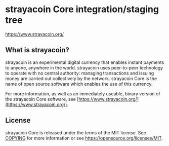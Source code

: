 strayacoin Core integration/staging tree
=====================================


https://www.strayacoin.org/

What is strayacoin?
----------------

strayacoin is an experimental digital currency that enables instant payments to
anyone, anywhere in the world. strayacoin uses peer-to-peer technology to operate
with no central authority: managing transactions and issuing money are carried
out collectively by the network. strayacoin Core is the name of open source
software which enables the use of this currency.

For more information, as well as an immediately useable, binary version of
the strayacoin Core software, see [https://www.strayacoin.org/](https://www.strayacoin.org/).

License
-------

strayacoin Core is released under the terms of the MIT license. See [COPYING](COPYING) for more
information or see https://opensource.org/licenses/MIT.
